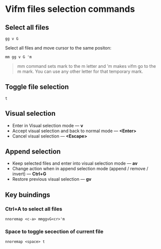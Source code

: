 
# Vifm files selection commands

## Select all files

    gg v G

Select all files and move cursor to the same positon:

    mm gg v G 'm

>mm command sets mark to the m letter and 'm makes vifm go to the m mark. You can use any other letter for that temporary mark.

## Toggle file selection

    t

## Visual selection

- Enter in Visual selection mode — **v**
- Accept visual selection and back to normal mode — **<Enter\>**
- Cancel visual selection — **<Escape\>**

## Append selection

- Keep selected files and enter into visual selection mode — **av**
- Change action when in append selection mode (append / remove / invert) — **Ctrl+G**
- Restore previous visual selection — **gv**

## Key buindings

### Ctrl+A to select all files

    nnoremap <c-a> mmggvG<cr>'m

### Space to toggle secection of current file

    nnoremap <space> t
